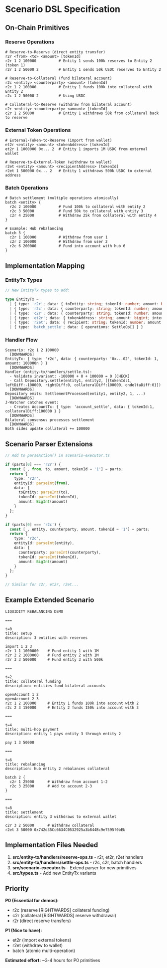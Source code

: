 # Scenario DSL Specification

## On-Chain Primitives

### Reserve Operations

```
# Reserve-to-Reserve (direct entity transfer)
r2r <from> <to> <amount> [tokenId]
r2r 1 2 100000          # Entity 1 sends 100k reserves to Entity 2 (token 1)
r2r 1 2 50000 2         # Entity 1 sends 50k USDC reserves to Entity 2

# Reserve-to-Collateral (fund bilateral account)
r2c <entity> <counterparty> <amount> [tokenId]
r2c 1 2 100000          # Entity 1 funds 100k into collateral with Entity 2
r2c 1 2 50000 2         # Using USDC

# Collateral-to-Reserve (withdraw from bilateral account)
c2r <entity> <counterparty> <amount> [tokenId]
c2r 1 2 50000           # Entity 1 withdraws 50k from collateral back to reserve
```

### External Token Operations

```
# External-Token-to-Reserve (import from wallet)
et2r <entity> <amount> <tokenAddress> [tokenId]
et2r 1 1000000 0x... 2  # Entity 1 imports 1M USDC from external wallet

# Reserve-to-External-Token (withdraw to wallet)
r2et <entity> <amount> <recipientAddress> [tokenId]
r2et 1 500000 0x... 2   # Entity 1 withdraws 500k USDC to external address
```

### Batch Operations

```
# Batch settlement (multiple operations atomically)
batch <entity> {
  r2c 2 100000          # Fund 100k to collateral with entity 2
  r2c 3 50000           # Fund 50k to collateral with entity 3
  c2r 4 25000           # Withdraw 25k from collateral with entity 4
}

# Example: Hub rebalancing
batch 5 {
  c2r 1 100000          # Withdraw from user 1
  c2r 2 100000          # Withdraw from user 2
  r2c 6 200000          # Fund into account with hub 6
}
```

## Implementation Mapping

### EntityTx Types

```typescript
// New EntityTx types to add:

type EntityTx =
  | { type: 'r2r'; data: { toEntity: string; tokenId: number; amount: bigint } }
  | { type: 'r2c'; data: { counterparty: string; tokenId: number; amount: bigint } }
  | { type: 'c2r'; data: { counterparty: string; tokenId: number; amount: bigint } }
  | { type: 'et2r'; data: { tokenAddress: string; amount: bigint; internalTokenId?: number } }
  | { type: 'r2et'; data: { recipient: string; tokenId: number; amount: bigint } }
  | { type: 'batch_settle'; data: { operations: SettleOp[] } }
```

### Handler Flow

```
Scenario: r2c 1 2 100000
  [DOWNWARDS]
EntityTx: { type: 'r2c', data: { counterparty: '0x...02', tokenId: 1, amount: 100000n } }
  [DOWNWARDS]
Handler (entity-tx/handlers/settle.ts):
  - Validate invariant: -100000 + 0 + 100000 = 0 [CHECK]
  - Call Depository.settle(entity1, entity2, [{tokenId:1, leftDiff:-100000, rightDiff:0, collateralDiff:100000, ondeltaDiff:0}])
  [DOWNWARDS]
Depository emits: SettlementProcessed(entity1, entity2, 1, ...)
  [DOWNWARDS]
J-Watcher catches event:
  - Creates AccountTx: { type: 'account_settle', data: { tokenId:1, collateralDiff:100000 } }
  [DOWNWARDS]
Bilateral consensus processes settlement
  [DOWNWARDS]
Both sides update collateral += 100000
```

## Scenario Parser Extensions

```typescript
// Add to parseAction() in scenario-executor.ts

if (parts[0] === 'r2r') {
  const [_, from, to, amount, tokenId = '1'] = parts;
  return {
    type: 'r2r',
    entityId: parseInt(from),
    data: {
      toEntity: parseInt(to),
      tokenId: parseInt(tokenId),
      amount: BigInt(amount)
    }
  };
}

if (parts[0] === 'r2c') {
  const [_, entity, counterparty, amount, tokenId = '1'] = parts;
  return {
    type: 'r2c',
    entityId: parseInt(entity),
    data: {
      counterparty: parseInt(counterparty),
      tokenId: parseInt(tokenId),
      amount: BigInt(amount)
    }
  };
}

// Similar for c2r, et2r, r2et...
```

## Example Extended Scenario

```
LIQUIDITY REBALANCING DEMO

===

t=0
title: setup
description: 3 entities with reserves

import 1 2 3
r2r 1 1 1000000    # Fund entity 1 with 1M
r2r 2 2 1000000    # Fund entity 2 with 1M
r2r 3 3 500000     # Fund entity 3 with 500k

===

t=2
title: collateral funding
description: entities fund bilateral accounts

openAccount 1 2
openAccount 2 3
r2c 1 2 100000     # Entity 1 funds 100k into account with 2
r2c 2 3 150000     # Entity 2 funds 150k into account with 3

===

t=4
title: multi-hop payment
description: entity 1 pays entity 3 through entity 2

pay 1 3 50000

===

t=6
title: rebalancing
description: hub entity 2 rebalances collateral

batch 2 {
  c2r 1 25000      # Withdraw from account 1-2
  r2c 3 25000      # Add to account 2-3
}

===

t=8
title: settlement
description: entity 3 withdraws to external wallet

c2r 3 2 50000      # Withdraw collateral
r2et 3 50000 0x742d35Cc6634C0532925a3b844Bc9e7595f0bEb
```

## Implementation Files Needed

1. **src/entity-tx/handlers/reserve-ops.ts** - r2r, et2r, r2et handlers
2. **src/entity-tx/handlers/settle-ops.ts** - r2c, c2r, batch handlers
3. **src/scenario-executor.ts** - Extend parser for new primitives
4. **src/types.ts** - Add new EntityTx variants

## Priority

**P0 (Essential for demos):**
- r2c (reserve [RIGHTWARDS] collateral funding)
- c2r (collateral [RIGHTWARDS] reserve withdrawal)
- r2r (direct reserve transfers)

**P1 (Nice to have):**
- et2r (import external tokens)
- r2et (withdraw to wallet)
- batch (atomic multi-operation)

**Estimated effort:** ~3-4 hours for P0 primitives
